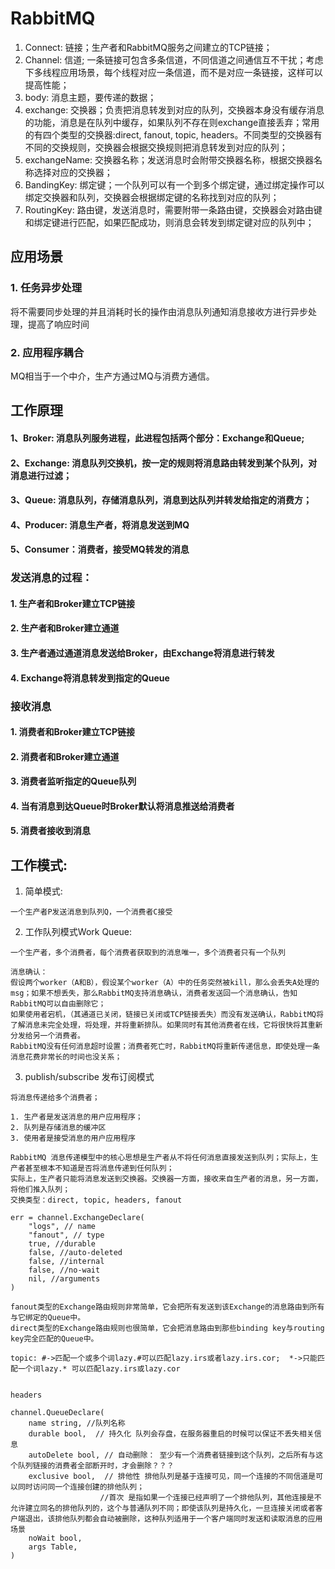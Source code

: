 # RabbitMQ 

1. Connect: 链接；生产者和RabbitMQ服务之间建立的TCP链接；
2. Channel: 信道; 一条链接可包含多条信道，不同信道之间通信互不干扰；考虑下多线程应用场景，每个线程对应一条信道，而不是对应一条链接，这样可以提高性能；
3. body: 消息主题，要传递的数据；
4. exchange: 交换器；负责把消息转发到对应的队列，交换器本身没有缓存消息的功能，消息是在队列中缓存，如果队列不存在则exchange直接丢弃；常用的有四个类型的交换器:direct, fanout, topic, headers。不同类型的交换器有不同的交换规则，交换器会根据交换规则把消息转发到对应的队列；
5. exchangeName: 交换器名称；发送消息时会附带交换器名称，根据交换器名称选择对应的交换器；
6. BandingKey: 绑定键；一个队列可以有一个到多个绑定键，通过绑定操作可以绑定交换器和队列，交换器会根据绑定键的名称找到对应的队列；
7. RoutingKey: 路由键，发送消息时，需要附带一条路由键，交换器会对路由键和绑定键进行匹配，如果匹配成功，则消息会转发到绑定键对应的队列中；

## 应用场景

### 1. 任务异步处理
将不需要同步处理的并且消耗时长的操作由消息队列通知消息接收方进行异步处理，提高了响应时间

### 2. 应用程序耦合
MQ相当于一个中介，生产方通过MQ与消费方通信。

## 工作原理
#### 1、Broker: 消息队列服务进程，此进程包括两个部分：Exchange和Queue;
#### 2、Exchange: 消息队列交换机，按一定的规则将消息路由转发到某个队列，对消息进行过滤；
#### 3、Queue: 消息队列，存储消息队列，消息到达队列并转发给指定的消费方；
#### 4、Producer: 消息生产者，将消息发送到MQ
#### 5、Consumer：消费者，接受MQ转发的消息

### 发送消息的过程：
#### 1. 生产者和Broker建立TCP链接
#### 2. 生产者和Broker建立通道
#### 3. 生产者通过通道消息发送给Broker，由Exchange将消息进行转发
#### 4. Exchange将消息转发到指定的Queue

### 接收消息
#### 1. 消费者和Broker建立TCP链接
#### 2. 消费者和Broker建立通道
#### 3. 消费者监听指定的Queue队列
#### 4. 当有消息到达Queue时Broker默认将消息推送给消费者
#### 5. 消费者接收到消息





## 工作模式:

1. 简单模式:
```
一个生产者P发送消息到队列Q，一个消费者C接受
```

2. 工作队列模式Work Queue:
```
一个生产者，多个消费者，每个消费者获取到的消息唯一，多个消费者只有一个队列

消息确认：
假设两个worker（A和B），假设某个worker（A）中的任务突然被kill，那么会丢失A处理的msg；如果不想丢失，那么RabbitMQ支持消息确认，消费者发送回一个消息确认，告知RabbitMQ可以自由删除它；
如果使用者宕机，（其通道已关闭，链接已关闭或TCP链接丢失）而没有发送确认，RabbitMQ将了解消息未完全处理，将处理，并将重新排队。如果同时有其他消费者在线，它将很快将其重新分发给另一个消费者。
RabbitMQ没有任何消息超时设置；消费者死亡时，RabbitMQ将重新传递信息，即使处理一条消息花费非常长的时间也没关系；
```
3. publish/subscribe 发布订阅模式
```
将消息传递给多个消费者；

1. 生产者是发送消息的用户应用程序；
2. 队列是存储消息的缓冲区
3. 使用者是接受消息的用户应用程序

RabbitMQ 消息传递模型中的核心思想是生产者从不将任何消息直接发送到队列；实际上，生产者甚至根本不知道是否将消息传递到任何队列；
实际上，生产者只能将消息发送到交换器。交换器一方面，接收来自生产者的消息，另一方面，将他们推入队列；
交换类型：direct, topic, headers, fanout

err = channel.ExchangeDeclare(
    "logs", // name
    "fanout", // type
    true, //durable
    false, //auto-deleted
    false, //internal
    false, //no-wait
    nil, //arguments
)

fanout类型的Exchange路由规则非常简单，它会把所有发送到该Exchange的消息路由到所有与它绑定的Queue中。
direct类型的Exchange路由规则也很简单，它会把消息路由到那些binding key与routing key完全匹配的Queue中。

topic: #->匹配一个或多个词lazy.#可以匹配lazy.irs或者lazy.irs.cor;  *->只能匹配一个词lazy.* 可以匹配lazy.irs或lazy.cor


headers

```

```
channel.QueueDeclare(
    name string, //队列名称
    durable bool,  // 持久化 队列会存盘，在服务器重启的时候可以保证不丢失相关信息
    autoDelete bool, // 自动删除： 至少有一个消费者链接到这个队列，之后所有与这个队列链接的消费者全部断开时，才会删除？？？
    exclusive bool,  // 排他性 排他队列是基于连接可见，同一个连接的不同信道是可以同时访问同一个连接创建的排他队列；
                    //首次 是指如果一个连接已经声明了一个排他队列，其他连接是不允许建立同名的排他队列的，这个与普通队列不同；即使该队列是持久化，一旦连接关闭或者客户端退出，该排他队列都会自动被删除，这种队列适用于一个客户端同时发送和读取消息的应用场景
    noWait bool, 
    args Table,
)
```
